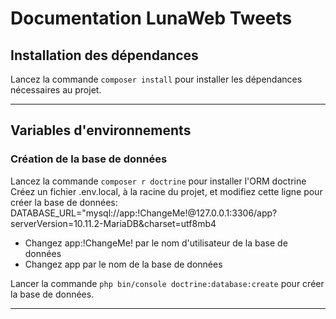 # Documentation LunaWeb Tweets

## Installation des dépendances
Lancez la commande ``composer install`` pour installer les dépendances nécessaires au projet.  
***
## Variables d'environnements
### Création de la base de données
Lancez la commande ``composer r doctrine`` pour installer l'ORM doctrine  
Créez un fichier .env.local, à la racine du projet, et modifiez cette ligne pour créer la base de données:  
DATABASE_URL="mysql://app:!ChangeMe!@127.0.0.1:3306/app?serverVersion=10.11.2-MariaDB&charset=utf8mb4  
- Changez app:!ChangeMe! par le nom d'utilisateur de la base de données  
- Changez app par le nom de la base de données

Lancer la commande ``php bin/console doctrine:database:create`` pour créer la base de données.
***



